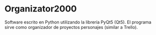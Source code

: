 # Organizator2000
Software escrito en Python utilizando la librería PyQt5 (Qt5). El programa sirve como organizador de proyectos personajes (similar a Trello).
